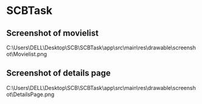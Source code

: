 # SCBTask

Screenshot  of movielist
----------------------------------

C:\Users\DELL\Desktop\SCB\SCBTask\app\src\main\res\drawable\screenshot\Movielist.png

Screenshot of details page
----------------------------------
C:\Users\DELL\Desktop\SCB\SCBTask\app\src\main\res\drawable\screenshot\DetailsPage.png
